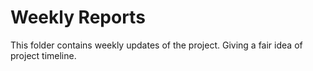 # Weekly Reports
This folder contains weekly updates of the project. Giving a fair idea of project timeline.
